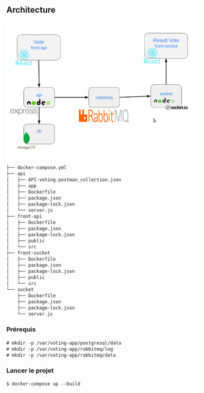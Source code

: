 
## Architecture
![architecture](./architecture.png)

```
├── docker-compose.yml
├── api
│   ├── API-voting.postman_collection.json
│   ├── app
│   ├── Dockerfile
│   ├── package.json
│   ├── package-lock.json
│   └── server.js
├── front-api
│   ├── Dockerfile
│   ├── package.json
│   ├── package-lock.json
│   ├── public
│   └── src
├── front-socket
│   ├── Dockerfile
│   ├── package.json
│   ├── package-lock.json
│   ├── public
│   └── src
└── socket
    ├── Dockerfile
    ├── package.json
    ├── package-lock.json
    └── server.js

```

### Prérequis
```
# mkdir -p /var/voting-app/postgresql/data
# mkdir -p /var/voting-app/rabbitmq/log
# mkdir -p /var/voting-app/rabbitmq/data
```

### Lancer le projet
```
$ docker-compose up --build
```

[//]: # (### Clean)
[//]: # (```)
[//]: # ($ docker container rm $&#40;docker container ps -aq&#41;)
[//]: # ($ docker image rm -f $&#40;docker image ls | grep voting-app&#41;)
[//]: # (```)

